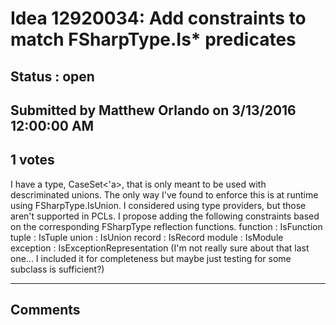 # Idea 12920034: Add constraints to match FSharpType.Is* predicates #

## Status : open

## Submitted by Matthew Orlando on 3/13/2016 12:00:00 AM

## 1 votes

I have a type, CaseSet<'a>, that is only meant to be used with descriminated unions. The only way I've found to enforce this is at runtime using FSharpType.IsUnion. I considered using type providers, but those aren't supported in PCLs.
I propose adding the following constraints based on the corresponding FSharpType reflection functions.
function : IsFunction
tuple : IsTuple
union : IsUnion
record : IsRecord
module : IsModule
exception : IsExceptionRepresentation
(I'm not really sure about that last one... I included it for completeness but maybe just testing for some subclass is sufficient?)


------------------------
## Comments


